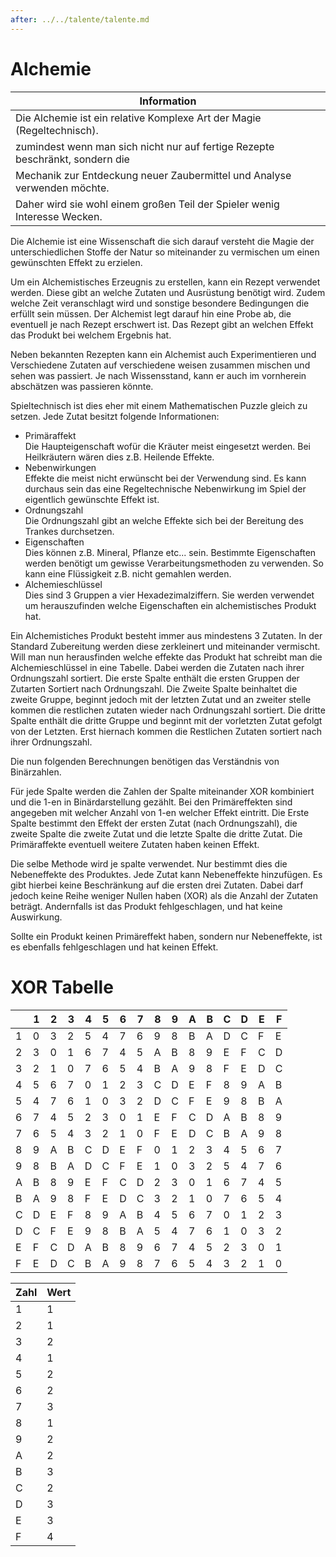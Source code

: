 ```yaml
---
after: ../../talente/talente.md
---
```

# Alchemie

| Information
|-------------------------------------------------------------------------------
| Die Alchemie ist ein relative Komplexe Art der Magie (Regeltechnisch).
| zumindest wenn man sich nicht nur auf fertige Rezepte beschränkt, sondern die
| Mechanik zur Entdeckung neuer Zaubermittel und Analyse verwenden möchte.
| Daher wird sie wohl einem großen Teil der Spieler wenig Interesse Wecken.


Die Alchemie ist eine Wissenschaft die sich darauf versteht die Magie der
unterschiedlichen Stoffe der Natur so miteinander zu vermischen um einen
gewünschten Effekt zu erzielen.

Um ein Alchemistisches Erzeugnis zu erstellen, kann ein Rezept verwendet werden.
Diese gibt an welche Zutaten und Ausrüstung benötigt wird. Zudem welche Zeit
veranschlagt wird und sonstige besondere Bedingungen die erfüllt sein müssen.
Der Alchemist legt darauf hin eine Probe ab, die eventuell je nach Rezept
erschwert ist. Das Rezept gibt an welchen Effekt das Produkt bei welchem
Ergebnis hat.

Neben bekannten Rezepten kann ein Alchemist auch Experimentieren und
Verschiedene Zutaten auf verschiedene weisen zusammen mischen und sehen was
passiert. Je nach Wissensstand, kann er auch im vornherein abschätzen was
passieren könnte.

Spieltechnisch ist dies eher mit einem Mathematischen Puzzle gleich zu setzen. Jede Zutat besitzt folgende Informationen:

* Primäraffekt  
  Die Haupteigenschaft wofür die Kräuter meist eingesetzt werden.
  Bei Heilkräutern wären dies z.B. Heilende Effekte.
* Nebenwirkungen  
  Effekte die meist nicht erwünscht bei der Verwendung sind. Es kann durchaus
  sein das eine Regeltechnische Nebenwirkung im Spiel der eigentlich gewünschte
  Effekt ist.
* Ordnungszahl  
  Die Ordnungszahl gibt an welche Effekte sich bei der Bereitung des Trankes
  durchsetzen.
* Eigenschaften  
  Dies können z.B. Mineral, Pflanze etc... sein. Bestimmte Eigenschaften werden
  benötigt um gewisse Verarbeitungsmethoden zu verwenden. So kann eine
  Flüssigkeit z.B. nicht gemahlen werden.
* Alchemieschlüssel  
  Dies sind 3 Gruppen a vier Hexadezimalziffern. Sie werden verwendet um
  herauszufinden welche Eigenschaften ein alchemistisches Produkt hat.

Ein Alchemistiches Produkt besteht immer aus mindestens 3 Zutaten. In der
Standard Zubereitung werden diese zerkleinert und miteinander vermischt. Will
man nun herausfinden welche effekte das Produkt hat schreibt man die
Alchemieschlüssel in eine Tabelle. Dabei werden die Zutaten nach ihrer
Ordnungszahl sortiert. Die erste Spalte enthält die ersten Gruppen der Zutarten
Sortiert nach Ordnungszahl. Die Zweite Spalte beinhaltet die zweite Gruppe,
beginnt jedoch mit der letzten Zutat und an zweiter stelle kommen die restlichen
zutaten wieder nach Ordnungszahl sortiert. Die dritte Spalte enthält die dritte
Gruppe und beginnt mit der vorletzten Zutat gefolgt von der Letzten. Erst
hiernach kommen die Restlichen Zutaten sortiert nach ihrer Ordnungszahl.

Die nun folgenden Berechnungen benötigen das Verständnis von Binärzahlen.

Für jede Spalte werden die Zahlen der Spalte miteinander XOR kombiniert und die
1-en in Binärdarstellung gezählt. Bei den Primäreffekten sind angegeben mit
welcher Anzahl von 1-en welcher Effekt eintritt. Die Erste Spalte bestimmt den
Effekt der ersten Zutat (nach Ordnungszahl), die zweite Spalte die zweite Zutat
und die letzte Spalte die dritte Zutat. Die Primäraffekte eventuell weitere
Zutaten haben keinen Effekt.

Die selbe Methode wird je spalte verwendet. Nur bestimmt dies die Nebeneffekte
des Produktes. Jede Zutat kann Nebeneffekte hinzufügen. Es gibt hierbei keine
Beschränkung auf die ersten drei Zutaten. Dabei darf jedoch keine Reihe weniger
Nullen haben (XOR) als die Anzahl der Zutaten beträgt. Andernfalls ist das
Produkt fehlgeschlagen, und hat keine Auswirkung.

Sollte ein Produkt keinen Primäreffekt haben, sondern nur Nebeneffekte, ist es
ebenfalls fehlgeschlagen und hat keinen Effekt.


# XOR Tabelle

|   | 1 | 2 | 3 | 4 | 5 | 6 | 7 | 8 | 9 | A | B | C | D | E | F |
|---|---|---|---|---|---|---|---|---|---|---|---|---|---|---|---|
| 1 | 0 | 3 | 2 | 5 | 4 | 7 | 6 | 9 | 8 | B | A | D | C | F | E |
| 2 | 3 | 0 | 1 | 6 | 7 | 4 | 5 | A | B | 8 | 9 | E | F | C | D |
| 3 | 2 | 1 | 0 | 7 | 6 | 5 | 4 | B | A | 9 | 8 | F | E | D | C |
| 4 | 5 | 6 | 7 | 0 | 1 | 2 | 3 | C | D | E | F | 8 | 9 | A | B |
| 5 | 4 | 7 | 6 | 1 | 0 | 3 | 2 | D | C | F | E | 9 | 8 | B | A |
| 6 | 7 | 4 | 5 | 2 | 3 | 0 | 1 | E | F | C | D | A | B | 8 | 9 |
| 7 | 6 | 5 | 4 | 3 | 2 | 1 | 0 | F | E | D | C | B | A | 9 | 8 |
| 8 | 9 | A | B | C | D | E | F | 0 | 1 | 2 | 3 | 4 | 5 | 6 | 7 |
| 9 | 8 | B | A | D | C | F | E | 1 | 0 | 3 | 2 | 5 | 4 | 7 | 6 |
| A | B | 8 | 9 | E | F | C | D | 2 | 3 | 0 | 1 | 6 | 7 | 4 | 5 |
| B | A | 9 | 8 | F | E | D | C | 3 | 2 | 1 | 0 | 7 | 6 | 5 | 4 |
| C | D | E | F | 8 | 9 | A | B | 4 | 5 | 6 | 7 | 0 | 1 | 2 | 3 |
| D | C | F | E | 9 | 8 | B | A | 5 | 4 | 7 | 6 | 1 | 0 | 3 | 2 |
| E | F | C | D | A | B | 8 | 9 | 6 | 7 | 4 | 5 | 2 | 3 | 0 | 1 |
| F | E | D | C | B | A | 9 | 8 | 7 | 6 | 5 | 4 | 3 | 2 | 1 | 0 |


| Zahl | Wert |
|------|------|
| 1    | 1    |
| 2    | 1    |
| 3    | 2    |
| 4    | 1    |
| 5    | 2    |
| 6    | 2    |
| 7    | 3    |
| 8    | 1    |
| 9    | 2    |
| A    | 2    |
| B    | 3    |
| C    | 2    |
| D    | 3    |
| E    | 3    |
| F    | 4    |































